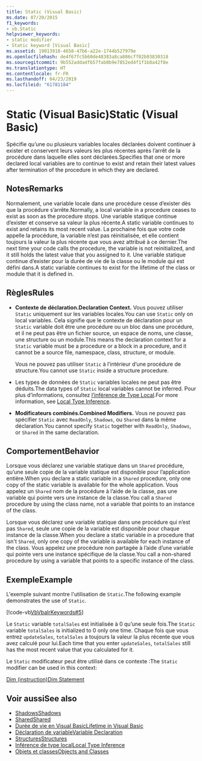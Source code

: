 ```yaml
---
title: Static (Visual Basic)
ms.date: 07/20/2015
f1_keywords:
- vb.Static
helpviewer_keywords:
- static modifier
- Static keyword [Visual Basic]
ms.assetid: 19013910-4658-47b6-a22e-1744b527979e
ms.openlocfilehash: de4f67fc5b60de48383a8ca886cff02b03830318
ms.sourcegitcommit: 9b552addadfb57fab0b9e7852ed4f1f1b8a42f8e
ms.translationtype: HT
ms.contentlocale: fr-FR
ms.lasthandoff: 04/23/2019
ms.locfileid: "61781184"
---
```

# <a name="static-visual-basic"></a><span data-ttu-id="3c936-102">Static (Visual Basic)</span><span class="sxs-lookup"><span data-stu-id="3c936-102">Static (Visual Basic)</span></span>
<span data-ttu-id="3c936-103">Spécifie qu’une ou plusieurs variables locales déclarées doivent continuer à exister et conservent leurs valeurs les plus récentes après l’arrêt de la procédure dans laquelle elles sont déclarées.</span><span class="sxs-lookup"><span data-stu-id="3c936-103">Specifies that one or more declared local variables are to continue to exist and retain their latest values after termination of the procedure in which they are declared.</span></span>  
  
## <a name="remarks"></a><span data-ttu-id="3c936-104">Notes</span><span class="sxs-lookup"><span data-stu-id="3c936-104">Remarks</span></span>  
 <span data-ttu-id="3c936-105">Normalement, une variable locale dans une procédure cesse d’exister dès que la procédure s’arrête.</span><span class="sxs-lookup"><span data-stu-id="3c936-105">Normally, a local variable in a procedure ceases to exist as soon as the procedure stops.</span></span> <span data-ttu-id="3c936-106">Une variable statique continue d’exister et conserve sa valeur la plus récente.</span><span class="sxs-lookup"><span data-stu-id="3c936-106">A static variable continues to exist and retains its most recent value.</span></span> <span data-ttu-id="3c936-107">La prochaine fois que votre code appelle la procédure, la variable n’est pas réinitialisée, et elle contient toujours la valeur la plus récente que vous avez attribué à ce dernier.</span><span class="sxs-lookup"><span data-stu-id="3c936-107">The next time your code calls the procedure, the variable is not reinitialized, and it still holds the latest value that you assigned to it.</span></span> <span data-ttu-id="3c936-108">Une variable statique continue d’exister pour la durée de vie de la classe ou le module qui est défini dans.</span><span class="sxs-lookup"><span data-stu-id="3c936-108">A static variable continues to exist for the lifetime of the class or module that it is defined in.</span></span>  
  
## <a name="rules"></a><span data-ttu-id="3c936-109">Règles</span><span class="sxs-lookup"><span data-stu-id="3c936-109">Rules</span></span>  
  
- <span data-ttu-id="3c936-110">**Contexte de déclaration.**</span><span class="sxs-lookup"><span data-stu-id="3c936-110">**Declaration Context.**</span></span> <span data-ttu-id="3c936-111">Vous pouvez utiliser `Static` uniquement sur les variables locales.</span><span class="sxs-lookup"><span data-stu-id="3c936-111">You can use `Static` only on local variables.</span></span> <span data-ttu-id="3c936-112">Cela signifie que le contexte de déclaration pour un `Static` variable doit être une procédure ou un bloc dans une procédure, et il ne peut pas être un fichier source, un espace de noms, une classe, une structure ou un module.</span><span class="sxs-lookup"><span data-stu-id="3c936-112">This means the declaration context for a `Static` variable must be a procedure or a block in a procedure, and it cannot be a source file, namespace, class, structure, or module.</span></span>  
  
     <span data-ttu-id="3c936-113">Vous ne pouvez pas utiliser `Static` à l’intérieur d’une procédure de structure.</span><span class="sxs-lookup"><span data-stu-id="3c936-113">You cannot use `Static` inside a structure procedure.</span></span>  
  
- <span data-ttu-id="3c936-114">Les types de données de `Static` variables locales ne peut pas être déduits.</span><span class="sxs-lookup"><span data-stu-id="3c936-114">The data types of `Static` local variables cannot be inferred.</span></span> <span data-ttu-id="3c936-115">Pour plus d’informations, consultez [l’inférence de Type Local](../../../visual-basic/programming-guide/language-features/variables/local-type-inference.md).</span><span class="sxs-lookup"><span data-stu-id="3c936-115">For more information, see [Local Type Inference](../../../visual-basic/programming-guide/language-features/variables/local-type-inference.md).</span></span>  
  
- <span data-ttu-id="3c936-116">**Modificateurs combinés.**</span><span class="sxs-lookup"><span data-stu-id="3c936-116">**Combined Modifiers.**</span></span> <span data-ttu-id="3c936-117">Vous ne pouvez pas spécifier `Static` avec `ReadOnly`, `Shadows`, ou `Shared` dans la même déclaration.</span><span class="sxs-lookup"><span data-stu-id="3c936-117">You cannot specify `Static` together with `ReadOnly`, `Shadows`, or `Shared` in the same declaration.</span></span>  
  
## <a name="behavior"></a><span data-ttu-id="3c936-118">Comportement</span><span class="sxs-lookup"><span data-stu-id="3c936-118">Behavior</span></span>  
 <span data-ttu-id="3c936-119">Lorsque vous déclarez une variable statique dans un `Shared` procédure, qu’une seule copie de la variable statique est disponible pour l’application entière.</span><span class="sxs-lookup"><span data-stu-id="3c936-119">When you declare a static variable in a `Shared` procedure, only one copy of the static variable is available for the whole application.</span></span> <span data-ttu-id="3c936-120">Vous appelez un `Shared` nom de la procédure à l’aide de la classe, pas une variable qui pointe vers une instance de la classe.</span><span class="sxs-lookup"><span data-stu-id="3c936-120">You call a `Shared` procedure by using the class name, not a variable that points to an instance of the class.</span></span>  
  
 <span data-ttu-id="3c936-121">Lorsque vous déclarez une variable statique dans une procédure qui n’est pas `Shared`, seule une copie de la variable est disponible pour chaque instance de la classe.</span><span class="sxs-lookup"><span data-stu-id="3c936-121">When you declare a static variable in a procedure that isn't `Shared`, only one copy of the variable is available for each instance of the class.</span></span> <span data-ttu-id="3c936-122">Vous appelez une procédure non partagée à l’aide d’une variable qui pointe vers une instance spécifique de la classe.</span><span class="sxs-lookup"><span data-stu-id="3c936-122">You call a non-shared procedure by using a variable that points to a specific instance of the class.</span></span>  
  
## <a name="example"></a><span data-ttu-id="3c936-123">Exemple</span><span class="sxs-lookup"><span data-stu-id="3c936-123">Example</span></span>  
 <span data-ttu-id="3c936-124">L'exemple suivant montre l'utilisation de `Static`.</span><span class="sxs-lookup"><span data-stu-id="3c936-124">The following example demonstrates the use of `Static`.</span></span>  
  
 [!code-vb[VbVbalrKeywords#5](~/samples/snippets/visualbasic/VS_Snippets_VBCSharp/VbVbalrKeywords/VB/Class1.vb#5)]  
  
 <span data-ttu-id="3c936-125">Le `Static` variable `totalSales` est initialisée à 0 qu’une seule fois.</span><span class="sxs-lookup"><span data-stu-id="3c936-125">The `Static` variable `totalSales` is initialized to 0 only one time.</span></span> <span data-ttu-id="3c936-126">Chaque fois que vous entrez `updateSales`, `totalSales` a toujours la valeur la plus récente que vous avez calculé pour lui.</span><span class="sxs-lookup"><span data-stu-id="3c936-126">Each time that you enter `updateSales`, `totalSales` still has the most recent value that you calculated for it.</span></span>  
  
 <span data-ttu-id="3c936-127">Le `Static` modificateur peut être utilisé dans ce contexte :</span><span class="sxs-lookup"><span data-stu-id="3c936-127">The `Static` modifier can be used in this context:</span></span>  
  
 [<span data-ttu-id="3c936-128">Dim (instruction)</span><span class="sxs-lookup"><span data-stu-id="3c936-128">Dim Statement</span></span>](../../../visual-basic/language-reference/statements/dim-statement.md)  
  
## <a name="see-also"></a><span data-ttu-id="3c936-129">Voir aussi</span><span class="sxs-lookup"><span data-stu-id="3c936-129">See also</span></span>

- [<span data-ttu-id="3c936-130">Shadows</span><span class="sxs-lookup"><span data-stu-id="3c936-130">Shadows</span></span>](../../../visual-basic/language-reference/modifiers/shadows.md)
- [<span data-ttu-id="3c936-131">Shared</span><span class="sxs-lookup"><span data-stu-id="3c936-131">Shared</span></span>](../../../visual-basic/language-reference/modifiers/shared.md)
- [<span data-ttu-id="3c936-132">Durée de vie en Visual Basic</span><span class="sxs-lookup"><span data-stu-id="3c936-132">Lifetime in Visual Basic</span></span>](../../../visual-basic/programming-guide/language-features/declared-elements/lifetime.md)
- [<span data-ttu-id="3c936-133">Déclaration de variable</span><span class="sxs-lookup"><span data-stu-id="3c936-133">Variable Declaration</span></span>](../../../visual-basic/programming-guide/language-features/variables/variable-declaration.md)
- [<span data-ttu-id="3c936-134">Structures</span><span class="sxs-lookup"><span data-stu-id="3c936-134">Structures</span></span>](../../../visual-basic/programming-guide/language-features/data-types/structures.md)
- [<span data-ttu-id="3c936-135">Inférence de type local</span><span class="sxs-lookup"><span data-stu-id="3c936-135">Local Type Inference</span></span>](../../../visual-basic/programming-guide/language-features/variables/local-type-inference.md)
- [<span data-ttu-id="3c936-136">Objets et classes</span><span class="sxs-lookup"><span data-stu-id="3c936-136">Objects and Classes</span></span>](../../../visual-basic/programming-guide/language-features/objects-and-classes/index.md)
